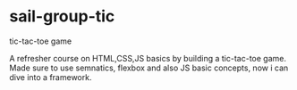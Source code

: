 # sail-group-tic
tic-tac-toe game 

A refresher course on HTML,CSS,JS basics by building a tic-tac-toe game. 
Made sure to use semnatics, flexbox and also JS basic concepts, now i can dive into a framework.
